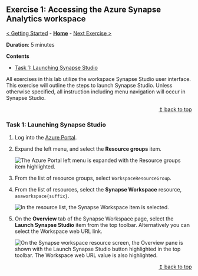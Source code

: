 ## Exercise 1: Accessing the Azure Synapse Analytics workspace

[< Getting Started](../exercises/getting_started.md#getting-started) - **[Home](https://github.com/tayganr/MCW-Azure-Synapse-Analytics-and-AI#azure-synapse-analytics-and-ai-hands-on-lab)** - [Next Exercise >](../exercises/exercise02.md#exercise-2-create-and-populate-the-supporting-tables-in-the-sql-pool)

**Duration**: 5 minutes

**Contents**
* [Task 1: Launching Synapse Studio](#task-1-launching-synapse-studio)

All exercises in this lab utilize the workspace Synapse Studio user interface. This exercise will outline the steps to launch Synapse Studio. Unless otherwise specified, all instruction including menu navigation will occur in Synapse Studio.

<div align="right"><a href="#placeholder">↥ back to top</a></div>

### Task 1: Launching Synapse Studio

1. Log into the [Azure Portal](https://portal.azure.com).

2. Expand the left menu, and select the **Resource groups** item.
  
    ![The Azure Portal left menu is expanded with the Resource groups item highlighted.](https://raw.githubusercontent.com/microsoft/MCW-Azure-Synapse-Analytics-and-AI/master/Hands-on%20lab/media/azureportal_leftmenu_resourcegroups.png "Azure Portal Resource Groups menu item")

3. From the list of resource groups, select `WorkspaceResourceGroup`.
  
4. From the list of resources, select the **Synapse Workspace** resource, `asaworkspace{suffix}`.
  
    ![In the resource list, the Synapse Workspace item is selected.](https://raw.githubusercontent.com/microsoft/MCW-Azure-Synapse-Analytics-and-AI/master/Hands-on%20lab/media/resourcelist_synapseworkspace.png "The resource group listing")

5. On the **Overview** tab of the Synapse Workspace page, select the **Launch Synapse Studio** item from the top toolbar. Alternatively you can select the Workspace web URL link.

    ![On the Synapse workspace resource screen, the Overview pane is shown with the Launch Synapse Studio button highlighted in the top toolbar. The Workspace web URL value is also highlighted.](https://raw.githubusercontent.com/microsoft/MCW-Azure-Synapse-Analytics-and-AI/master/Hands-on%20lab/media/workspaceresource_launchsynapsestudio.png "Launching Synapse Studio")

<div align="right"><a href="#placeholder">↥ back to top</a></div>